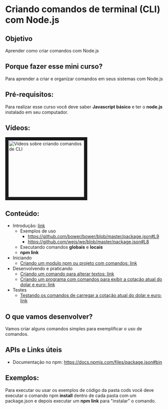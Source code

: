 # Criando comandos de terminal (CLI) com Node.js

## Objetivo

Aprender como criar comandos com Node.js

## Porque fazer esse mini curso?

Para aprender a criar e organizar comandos em seus sistemas com Node.js

## Pré-requisitos:

Para realizar esse curso você deve saber **Javascript básico** e ter o **node.js** instalado em seu computador.

## Vídeos:

<a href="https://www.youtube.com/playlist?list=PLFDImg61IGvRM0q8r13m6zNEgjTOaU4NY" target="_blank"><img src="http://img.youtube.com/vi/EvefRdrYYVI/0.jpg" 
alt="Vídeos sobre criando comandos de CLI" width="240" height="180" border="10" /></a>

## Conteúdo:

- Introdução: [link](0_preparacao_introducao.md)
  - Exemplos de uso
    - https://github.com/bower/bower/blob/master/package.json#L9
    - https://github.com/wejs/we/blob/master/package.json#L8 
  - Executando comandos **globais** e **locais**
  - **npm link**
- Iniciando
  - [Criando um modulo npm ou projeto com comandos: link](1_iniciando.md)
- Desenvolvendo e praticando
  - [Criando um comando para alterar textos: link](2_1_comando_alterar_texto.md)
  - [Criando um programa com comandos para exibir a cotação atual do dolar e euro: link](2_2_comando_exibir_coracao.md)
- Testes
  - [Testando os comandos de carregar a cotação atual do dolar e euro: link](3_escrevendo_testes_para_meus_comandos.md)

## O que vamos desenvolver?

Vamos criar alguns comandos simples para exemplificar o uso de comandos.

## APIs e Links úteis

- Documentação no npm: https://docs.npmjs.com/files/package.json#bin

## Exemplos:

Para executar ou usar os exemplos de código da pasta cods você deve executar o comando npm **install** dentro de cada pasta com um package.json e depois executar um **npm link** para "instalar" o comando.

